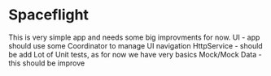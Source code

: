 # Spaceflight

This is very simple app and needs some big improvments for now.
UI - app should use some Coordinator to manage UI navigation
HttpService - should be add 
Lot of Unit tests, as for now we have very basics
Mock/Mock Data - this should be improve
